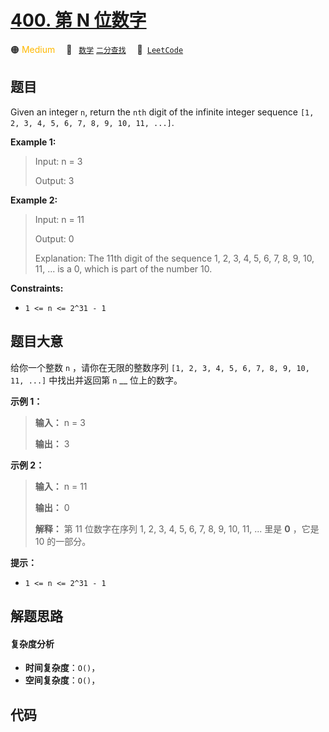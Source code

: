# [400. 第 N 位数字](https://leetcode.com/problems/nth-digit)

🟠 <font color=#ffb800>Medium</font>&emsp; 🔖&ensp; [`数学`](/tag/math.md) [`二分查找`](/tag/binary-search.md)&emsp; 🔗&ensp;[`LeetCode`](https://leetcode.com/problems/nth-digit)

## 题目

Given an integer `n`, return the `nth` digit of the infinite integer sequence
`[1, 2, 3, 4, 5, 6, 7, 8, 9, 10, 11, ...]`.

**Example 1:**

> Input: n = 3
>
> Output: 3

**Example 2:**

> Input: n = 11
>
> Output: 0
>
> Explanation: The 11th digit of the sequence 1, 2, 3, 4, 5, 6, 7, 8, 9, 10, 11, ... is a 0, which is part of the number 10.

**Constraints:**

- `1 <= n <= 2^31 - 1`

## 题目大意

给你一个整数 `n` ，请你在无限的整数序列 `[1, 2, 3, 4, 5, 6, 7, 8, 9, 10, 11, ...]` 中找出并返回第 `n`
\_\_ 位上的数字。

**示例 1：**

> **输入：** n = 3
>
> **输出：** 3

**示例 2：**

> **输入：** n = 11
>
> **输出：** 0
>
> **解释：** 第 11 位数字在序列 1, 2, 3, 4, 5, 6, 7, 8, 9, 10, 11, ... 里是 **0** ，它是 10 的一部分。

**提示：**

- `1 <= n <= 2^31 - 1`

## 解题思路

#### 复杂度分析

- **时间复杂度**：`O()`，
- **空间复杂度**：`O()`，

## 代码

```javascript

```
